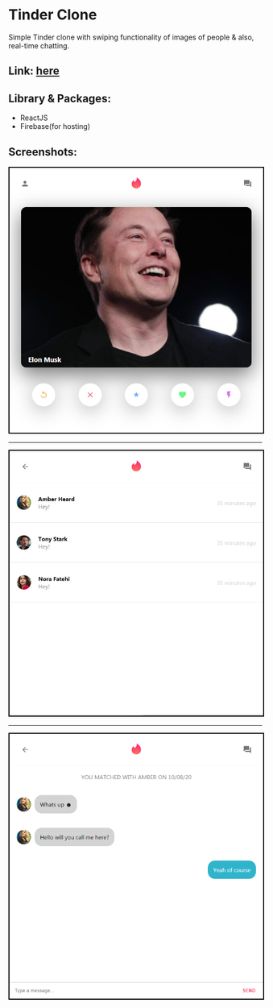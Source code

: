 # Tinder Clone
Simple Tinder clone with swiping functionality of images of people & also, real-time chatting.

## Link: [here](https://tinder-clone-f7d0f.web.app/)

## Library & Packages:
- ReactJS
- Firebase(for hosting)

## Screenshots:
  <p align="center">
	<kbd>
		<img src="https://github.com/mshahanwaz/tinder-clone/blob/master/screenshots/1.png" width=600px style="border: 2px solid black;">
	</kbd>
  </p>
  <hr/>
  <p align="center">
	<kbd>
		<img src="https://github.com/mshahanwaz/tinder-clone/blob/master/screenshots/2.png" width=600px style="border: 2px solid black;">
	</kbd>
  </p>
  <hr/>
  <p align="center">
	<kbd>
		<img src="https://github.com/mshahanwaz/tinder-clone/blob/master/screenshots/3.png" width=600px style="border: 2px solid black;">
	</kbd>
  </p>
